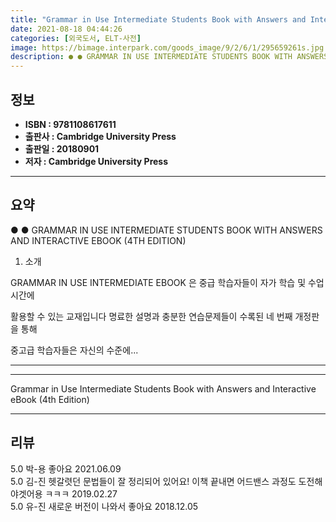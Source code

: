 ```yaml
---
title: "Grammar in Use Intermediate Students Book with Answers and Interactive eBook (4th Edition)"
date: 2021-08-18 04:44:26
categories: [외국도서, ELT-사전]
image: https://bimage.interpark.com/goods_image/9/2/6/1/295659261s.jpg
description: ● ● GRAMMAR IN USE INTERMEDIATE STUDENTS BOOK WITH ANSWERS AND INTERACTIVE EBOOK (4TH EDITION) 1. 소개 GRAMMAR IN USE INTERMEDIATE EBOOK 은 중급 학습자들이 자가 학습 및
---
```


## **정보**

- **ISBN : 9781108617611**
- **출판사 : Cambridge University Press**
- **출판일 : 20180901**
- **저자 : Cambridge University Press**

------



## **요약**

●  ●  GRAMMAR IN USE INTERMEDIATE STUDENTS BOOK WITH ANSWERS AND INTERACTIVE EBOOK (4TH EDITION)


1. 소개 

GRAMMAR IN USE INTERMEDIATE  EBOOK 은 중급 학습자들이 자가 학습 및 수업시간에 

활용할 수 있는 교재입니다 명료한 설명과 충분한 연습문제들이 수록된 네 번째 개정판을 통해 

중고급 학습자들은 자신의 수준에... 

------



------


Grammar in Use Intermediate Students Book with Answers and Interactive eBook (4th Edition) 

------


## **리뷰** 

5.0 박-용 좋아요 2021.06.09 <br/>5.0 김-진 헷갈렷던 문법들이 잘 정리되어 있어요! 이책 끝내면 어드밴스 과정도 도전해야겟어용 ㅋㅋㅋ 2019.02.27 <br/>5.0 유-진 새로운 버전이 나와서 좋아요 2018.12.05 <br/>